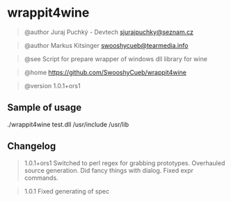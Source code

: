 wrappit4wine
============
> @author Juraj Puchký - Devtech <sjurajpuchky@seznam.cz>

> @author Markus Kitsinger <swooshycueb@tearmedia.info>

> @see    Script for prepare wrapper of windows dll library for wine

> @home   https://github.com/SwooshyCueb/wrappit4wine

> @version 1.0.1+ors1

Sample of usage
---------------

./wrappit4wine test.dll /usr/include /usr/lib

Changelog
---------
> 1.0.1+ors1 Switched to perl regex for grabbing prototypes. Overhauled source generation. Did fancy things with dialog. Fixed expr commands.

> 1.0.1 Fixed generating of spec
